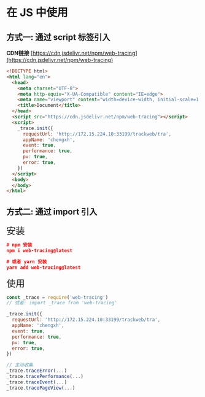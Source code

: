 # 在 JS 中使用

## 方式一: 通过 script 标签引入
**CDN链接** [https://cdn.jsdelivr.net/npm/web-tracing](https://cdn.jsdelivr.net/npm/web-tracing)

``` html
<!DOCTYPE html>
<html lang="en">
  <head>
    <meta charset="UTF-8">
    <meta http-equiv="X-UA-Compatible" content="IE=edge">
    <meta name="viewport" content="width=device-width, initial-scale=1.0">
    <title>Document</title>
  </head>
  <script src="https://cdn.jsdelivr.net/npm/web-tracing"></script>
  <script>
    _trace.init({
      requestUrl: 'http://172.15.224.10:33199/trackweb/tra',
      appName: 'chengxh',
      event: true,
      performance: true,
      pv: true,
      error: true,
    })
  </script>
  <body>
  </body>
</html>
```

## 方式二: 通过 import 引入

<font size=5>安装</font>

``` json
# npm 安装
npm i web-tracing@latest

# 或者 yarn 安装
yarn add web-tracing@latest
```

<font size=5>使用</font>

``` js
const _trace = require('web-tracing')
// 或者: import _trace from 'web-tracing'

_trace.init({
  requestUrl: 'http://172.15.224.10:33199/trackweb/tra',
  appName: 'chengxh',
  event: true,
  performance: true,
  pv: true,
  error: true,
})

// 主动收集
_trace.traceError(...)
_trace.tracePerformance(...)
_trace.traceEvent(...)
_trace.tracePageView(...)
```




